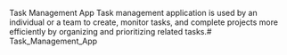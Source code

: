 Task Management App
Task management application is used by an individual or a team to create, monitor tasks,
and complete projects more efficiently by organizing and prioritizing related tasks.# Task_Management_App
